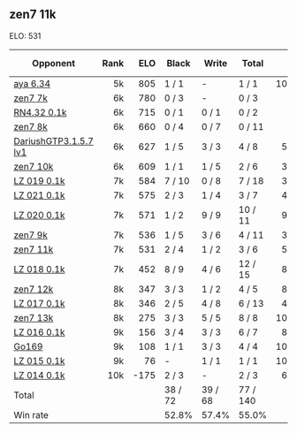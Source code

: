 ## zen7 11k ##

ELO: 531

Opponent | Rank | ELO | Black | Write | Total | Win rate
---------|-----:|----:|-------|-------|-------|-------:
[aya 6.34](aya%206.34.md) | 5k | 805 | 1 / 1 | - | 1 / 1 | 100.0%
[zen7 7k](zen7%207k.md) | 6k | 780 | 0 / 3 | - | 0 / 3 | 0.0%
[RN4.32 0.1k](RN4.32%200.1k.md) | 6k | 715 | 0 / 1 | 0 / 1 | 0 / 2 | 0.0%
[zen7 8k](zen7%208k.md) | 6k | 660 | 0 / 4 | 0 / 7 | 0 / 11 | 0.0%
[DariushGTP3.1.5.7 lv1](DariushGTP3.1.5.7%20lv1.md) | 6k | 627 | 1 / 5 | 3 / 3 | 4 / 8 | 50.0%
[zen7 10k](zen7%2010k.md) | 6k | 609 | 1 / 1 | 1 / 5 | 2 / 6 | 33.3%
[LZ 019 0.1k](LZ%20019%200.1k.md) | 7k | 584 | 7 / 10 | 0 / 8 | 7 / 18 | 38.9%
[LZ 021 0.1k](LZ%20021%200.1k.md) | 7k | 575 | 2 / 3 | 1 / 4 | 3 / 7 | 42.9%
[LZ 020 0.1k](LZ%20020%200.1k.md) | 7k | 571 | 1 / 2 | 9 / 9 | 10 / 11 | 90.9%
[zen7 9k](zen7%209k.md) | 7k | 536 | 1 / 5 | 3 / 6 | 4 / 11 | 36.4%
[zen7 11k](zen7%2011k.md) | 7k | 531 | 2 / 4 | 1 / 2 | 3 / 6 | 50.0%
[LZ 018 0.1k](LZ%20018%200.1k.md) | 7k | 452 | 8 / 9 | 4 / 6 | 12 / 15 | 80.0%
[zen7 12k](zen7%2012k.md) | 8k | 347 | 3 / 3 | 1 / 2 | 4 / 5 | 80.0%
[LZ 017 0.1k](LZ%20017%200.1k.md) | 8k | 346 | 2 / 5 | 4 / 8 | 6 / 13 | 46.2%
[zen7 13k](zen7%2013k.md) | 8k | 275 | 3 / 3 | 5 / 5 | 8 / 8 | 100.0%
[LZ 016 0.1k](LZ%20016%200.1k.md) | 9k | 156 | 3 / 4 | 3 / 3 | 6 / 7 | 85.7%
[Go169](Go169.md) | 9k | 108 | 1 / 1 | 3 / 3 | 4 / 4 | 100.0%
[LZ 015 0.1k](LZ%20015%200.1k.md) | 9k | 76 | - | 1 / 1 | 1 / 1 | 100.0%
[LZ 014 0.1k](LZ%20014%200.1k.md) | 10k | -175 | 2 / 3 | - | 2 / 3 | 66.7%
Total | | | 38 / 72 | 39 / 68 | 77 / 140 | 
Win rate| | | 52.8% | 57.4% | 55.0% | 
